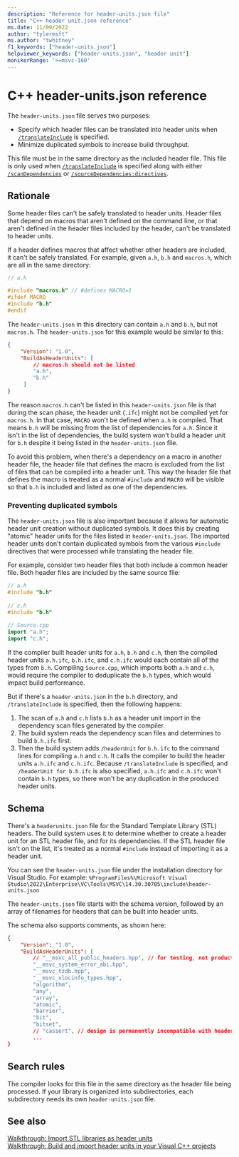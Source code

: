 ```yaml
---
description: "Reference for header-units.json file"
title: "C++ header unit.json reference"
ms.date: 11/09/2022
author: "tylermsft"
ms.author: "twhitney"
f1_keywords: ["header-units.json"]
helpviewer_keywords: ["header-units.json", "header unit"]
monikerRange: '>=msvc-160'
---
```


# C++ header-units.json reference

The `header-units.json` file serves two purposes:
- Specify which header files can be translated into header units when [`/translateInclude`](translateinclude.md) is specified.
- Minimize duplicated symbols to increase build throughput.

This file must be in the same directory as the included header file. This file is only used when [`/translateInclude`](translateinclude.md) is specified along with either [`/scanDependencies`](scandependencies.md) or [`/sourceDependencies:directives`](sourcedependencies-directives.md).

## Rationale

Some header files can't be safely translated to header units. Header files that depend on macros that aren't defined on the command line, or that aren't defined in the header files included by the header, can't be translated to header units.

If a header defines macros that affect whether other headers are included, it can't be safely translated. For example, given `a.h`, `b.h` and `macros.h`, which are all in the same directory:

```cpp
// a.h

#include "macros.h" // #defines MACRO=1
#ifdef MACRO
#include "b.h"
#endif
```

The `header-units.json` in this directory can contain `a.h` and `b.h`, but not `macros.h`. The `header-units.json` for this example would be similar to this:

```json
{
    "Version": "1.0",
    "BuildAsHeaderUnits": [
        // macros.h should not be listed
        "a.h",
        "b.h"         
     ] 
}
```

The reason `macros.h` can't be listed in this `header-units.json` file is that during the scan phase, the header unit (`.ifc`) might not be compiled yet for `macros.h`. In that case, `MACRO` won't be defined when `a.h` is compiled. That means `b.h` will be missing from the list of dependencies for `a.h`. Since it isn't in the list of dependencies, the build system won't build a header unit for `b.h` despite it being listed in the `header-units.json` file.

To avoid this problem, when there's a dependency on a macro in another header file, the header file that defines the macro is excluded from the list of files that can be compiled into a header unit. This way the header file that defines the macro is treated as a normal `#include` and `MACRO` will be visible so that `b.h` is included and listed as one of the dependencies.

### Preventing duplicated symbols

The `header-units.json` file is also important because it allows for automatic header unit creation without duplicated symbols. It does this by creating "atomic" header units for the files listed in `header-units.json`. The imported header units don't contain duplicated symbols from the various `#include` directives that were processed while translating the header file.

For example, consider two header files that both include a common header file. Both header files are included by the same source file:

```cpp
// a.h
#include "b.h"
 
// c.h
#include "b.h"
 
// Source.cpp
import "a.h";
import "c.h";
```

If the compiler built header units for `a.h`, `b.h` and `c.h`, then the compiled header units `a.h.ifc`, `b.h.ifc`, and `c.h.ifc` would each contain all of the types from `b.h`. Compiling `Source.cpp`, which imports both `a.h` and `c.h`, would require the compiler to deduplicate the `b.h` types, which would impact build performance.

But if there's a `header-units.json` in the `b.h` directory, and `/translateInclude` is specified, then the following happens:

1. The scan of `a.h` and `c.h` lists `b.h` as a header unit import in the dependency scan files generated by the compiler.
1. The build system reads the dependency scan files and determines to build `b.h.ifc` first.
1. Then the build system adds `/headerUnit` for `b.h.ifc` to the command lines for compiling `a.h` and `c.h`. It calls the compiler to build the header units `a.h.ifc` and `c.h.ifc`. Because `/translateInclude` is specified, and `/headerUnit for b.h.ifc` is also specified, `a.h.ifc` and `c.h.ifc` won't contain `b.h` types, so there won't be any duplication in the produced header units.

## Schema

There's a `headerunits.json` file for the Standard Template Library (STL) headers. The build system uses it to determine whether to create a header unit for an STL header file, and for its dependencies. If the STL header file isn't on the list, it's treated as a normal `#include` instead of importing it as a header unit.

You can see the `header-units.json` file under the installation directory for Visual Studio. For example: `%ProgramFiles%\Microsoft Visual Studio\2022\Enterprise\VC\Tools\MSVC\14.30.30705\include\header-units.json`

The `header-units.json` file starts with the schema version, followed by an array of filenames for headers that can be built into header units.

The schema also supports comments, as shown here:

```json
{
    "Version": "1.0",
    "BuildAsHeaderUnits": [
        // "__msvc_all_public_headers.hpp", // for testing, not production
        "__msvc_system_error_abi.hpp",
        "__msvc_tzdb.hpp",
        "__msvc_xlocinfo_types.hpp",
        "algorithm",
        "any",
        "array",
        "atomic",
        "barrier",
        "bit",
        "bitset",
        // "cassert", // design is permanently incompatible with header units
        ...
}
```

## Search rules

The compiler looks for this file in the same directory as the header file being processed. If your library is organized into subdirectories, each subdirectory needs its own `header-units.json` file.

## See also

[Walkthrough: Import STL libraries as header units](..\walkthrough-import-stl-header-units.md#approach1)\
[Walkthrough: Build and import header units in your Visual C++ projects](..\walkthrough-header-units.md)